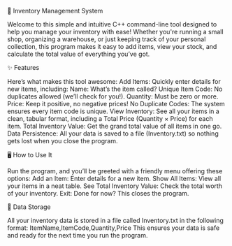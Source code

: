🌟 Inventory Management System

Welcome to this simple and intuitive C++ command-line tool designed to help you manage your inventory with ease! Whether you're running a small shop, organizing a warehouse, or just keeping track of your personal collection, this program makes it easy to add items, view your stock, and calculate the total value of everything you’ve got.

✨ Features

Here’s what makes this tool awesome:
Add Items: Quickly enter details for new items, including:
Name: What’s the item called?
Unique Item Code: No duplicates allowed (we’ll check for you!).
Quantity: Must be zero or more.
Price: Keep it positive, no negative prices!
No Duplicate Codes: The system ensures every item code is unique.
View Inventory: See all your items in a clean, tabular format, including a Total Price (Quantity × Price) for each item.
Total Inventory Value: Get the grand total value of all items in one go.
Data Persistence: All your data is saved to a file (Inventory.txt) so nothing gets lost when you close the program.

🖥️ How to Use It

Run the program, and you’ll be greeted with a friendly menu offering these options:
Add an Item: Enter details for a new item.
Show All Items: View all your items in a neat table.
See Total Inventory Value: Check the total worth of your inventory.
Exit: Done for now? This closes the program.

📂 Data Storage

All your inventory data is stored in a file called Inventory.txt in the following format:
ItemName,ItemCode,Quantity,Price
This ensures your data is safe and ready for the next time you run the program.
